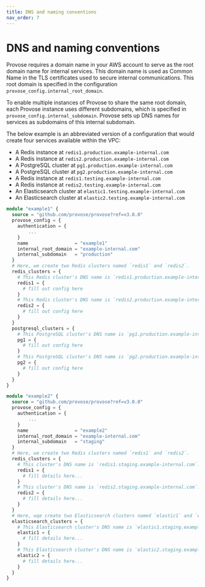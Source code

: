 ```yaml
---
title: DNS and naming conventions
nav_order: 7
---
```


# DNS and naming conventions

Provose requires a domain name in your AWS account to serve as the root domain name for internal services. This domain name is used as Common Name in the TLS certificates used to secure internal communications. This root domain is specified in the configuration `provose_config.internal_root_domain`.

To enable multiple instances of Provose to share the same root domain, each Provose instance uses different subdomains, which is specified in `provose_config.internal_subdomain`. Provose sets up DNS names for services as subdomains of this internal subdomain.

The below example is an abbreviated version of a configuration that would create four services available within the VPC:

- A Redis instance at `redis1.production.example-internal.com`
- A Redis instance at `redis2.production.example-internal.com`
- A PostgreSQL cluster at `pg1.production.example-internal.com`
- A PostgreSQL cluster at `pg2.production.example-internal.com`
- A Redis instance at `redis1.testing.example-internal.com`
- A Redis instance at `redis2.testing.example-internal.com`
- An Elasticsearch cluster at `elastic1.testing.example-internal.com`
- An Elasticsearch cluster at `elastic2.testing.example-internal.com`

```terraform
module "example1" {
  source = "github.com/provose/provose?ref=v3.0.0"
  provose_config = {
    authentication = {
        ...
    }
    name                 = "example1"
    internal_root_domain = "example-internal.com"
    internal_subdomain   = "production"
  }
  # Here, we create two Redis clusters named `redis1` and `redis2`.
  redis_clusters = {
    # This Redis cluster's DNS name is `redis1.production.example-internal.com`.
    redis1 = {
      # fill out config here
    }
    # This Redis cluster's DNS name is `redis2.production.example-internal.com`.
    redis2 = {
      # fill out config here
    }
  }
  postgresql_clusters = {
    # This PostgreSQL cluster's DNS name is `pg1.production.example-internal.com`.
    pg1 = {
      # fill out config here
    }
    # This PostgreSQL cluster's DNS name is `pg2.production.example-internal.com`.
    pg2 = {
      # fill out config here
    }
  }
}

module "example2" {
  source = "github.com/provose/provose?ref=v3.0.0"
  provose_config = {
    authentication = {
        ...
    }
    name                 = "example2"
    internal_root_domain = "example-internal.com"
    internal_subdomain   = "staging"
  }
  # Here, we create two Redis clusters named `redis1` and `redis2`.
  redis_clusters = {
    # This cluster's DNS name is `redis1.staging.example-internal.com`.
    redis1 = {
      # fill details here...
    }
    # This cluster's DNS name is `redis2.staging.example-internal.com`.
    redis2 = {
      # fill details here...
    }
  }
  # Here, wqe create two Elasticsearch clusters named `elastic1` and `elastic2`.
  elasticsearch_clusters = {
    # This Elasticsearch cluster's DNS name is `elastic1.staging.example-internal.com`.
    elastic1 = {
      # fill details here...
    }
    # This Elasticsearch cluster's DNS name is `elastic2.staging.example-internal.com`.
    elastic2 = {
      # fill details here...
    }
  }
}
```
